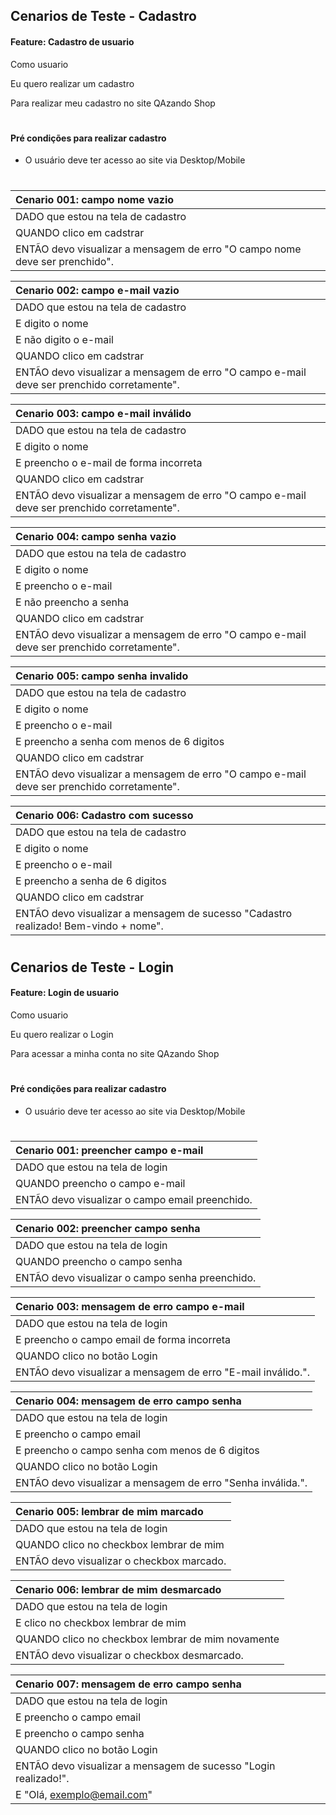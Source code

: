 ## Cenarios de Teste - Cadastro

 #### Feature: Cadastro de usuario

  Como usuario

  Eu quero realizar um cadastro

  Para realizar meu cadastro no site QAzando Shop

  #

#### Pré condições para realizar cadastro

- O usuário deve ter acesso ao site via Desktop/Mobile
#


| Cenario 001:  campo nome vazio  |      
| :---------- | 
| DADO que estou na tela de cadastro|       
| QUANDO clico em cadstrar|
| ENTÃO devo visualizar a mensagem de erro "O campo nome deve ser prenchido".|

| Cenario 002: campo e-mail vazio   |      
| :---------- | 
| DADO que estou na tela de cadastro|
| E digito o nome| 
| E não digito o e-mail|       
| QUANDO clico em cadstrar|
| ENTÃO devo visualizar a mensagem de erro "O campo e-mail deve ser prenchido corretamente".|

| Cenario 003: campo e-mail inválido   |      
| :---------- | 
| DADO que estou na tela de cadastro| 
| E digito o nome|  
| E preencho o e-mail de forma incorreta|     
| QUANDO clico em cadstrar|
| ENTÃO devo visualizar a mensagem de erro "O campo e-mail deve ser prenchido corretamente".|

| Cenario 004: campo senha vazio  |      
| :---------- | 
| DADO que estou na tela de cadastro| 
| E digito o nome|  
| E preencho o e-mail|  
| E não preencho a senha|     
| QUANDO clico em cadstrar|
| ENTÃO devo visualizar a mensagem de erro "O campo e-mail deve ser prenchido corretamente".|

| Cenario 005: campo senha invalido |      
| :---------- | 
| DADO que estou na tela de cadastro| 
| E digito o nome|  
| E preencho o e-mail|  
| E preencho a senha com menos de 6 digitos|     
| QUANDO clico em cadstrar|
| ENTÃO devo visualizar a mensagem de erro "O campo e-mail deve ser prenchido corretamente".|

| Cenario 006: Cadastro com sucesso |      
| :---------- | 
| DADO que estou na tela de cadastro| 
| E digito o nome|  
| E preencho o e-mail|  
| E preencho a senha de 6 digitos|     
| QUANDO clico em cadstrar|
| ENTÃO devo visualizar a mensagem de sucesso "Cadastro realizado! Bem-vindo + nome".|
#
## Cenarios de Teste - Login

 #### Feature: Login de usuario

  Como usuario

  Eu quero realizar o Login

  Para acessar a minha conta no site QAzando Shop

  #

#### Pré condições para realizar cadastro

- O usuário deve ter acesso ao site via Desktop/Mobile
#
| Cenario 001:  preencher campo e-mail  |      
| :---------- | 
| DADO que estou na tela de login|       
| QUANDO preencho o campo e-mail|
| ENTÃO devo visualizar o campo email preenchido.|

| Cenario 002:  preencher campo senha  |      
| :---------- | 
| DADO que estou na tela de login|       
| QUANDO preencho o campo senha|
| ENTÃO devo visualizar o campo senha preenchido.|

| Cenario 003:  mensagem de erro campo e-mail |      
| :---------- | 
| DADO que estou na tela de login|
| E preencho o campo email de forma incorreta|       
| QUANDO clico no botão Login|
| ENTÃO devo visualizar a mensagem de erro "E-mail inválido.".|

| Cenario 004:  mensagem de erro campo senha |      
| :---------- | 
| DADO que estou na tela de login|
| E preencho o campo email | 
| E preencho o campo senha com menos de 6 digitos |      
| QUANDO clico no botão Login|
| ENTÃO devo visualizar a mensagem de erro "Senha inválida.".|

| Cenario 005:  lembrar de mim marcado|      
| :---------- | 
| DADO que estou na tela de login|    
| QUANDO clico no checkbox lembrar de mim|
| ENTÃO devo visualizar o checkbox marcado.|

| Cenario 006:  lembrar de mim desmarcado|      
| :---------- | 
| DADO que estou na tela de login|  
| E clico no checkbox lembrar de mim |   
| QUANDO clico no checkbox lembrar de mim novamente|
| ENTÃO devo visualizar o checkbox desmarcado.|

| Cenario 007:  mensagem de erro campo senha |      
| :---------- | 
| DADO que estou na tela de login|
| E preencho o campo email | 
| E preencho o campo senha |      
| QUANDO clico no botão Login|
| ENTÃO devo visualizar a mensagem de sucesso "Login realizado!".|
|E "Olá, exemplo@email.com"|




 
